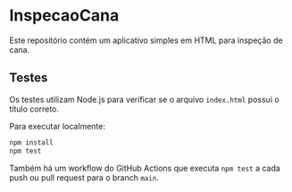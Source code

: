 # InspecaoCana

Este repositório contém um aplicativo simples em HTML para inspeção de cana.

## Testes

Os testes utilizam Node.js para verificar se o arquivo `index.html` possui o título correto.

Para executar localmente:

```bash
npm install
npm test
```

Também há um workflow do GitHub Actions que executa `npm test` a cada push ou pull request para o branch `main`.
